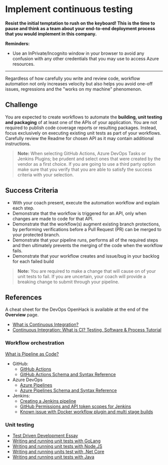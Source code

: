 # Implement continuous testing

**Resist the initial temptation to rush on the keyboard! This is the time to pause and think as a team about your end-to-end deployment process that you would implement in this company.**

**Reminders:**

- Use an InPrivate/Incognito window in your browser to avoid any confusion with any other credentials that you may use to access Azure resources.

--------------

Regardless of how carefully you write and review code, workflow automation not only increases velocity but also helps you avoid one-off issues, regressions and the "works on my machine" phenomenon.

## Challenge

You are expected to create workflows to automate the **building, unit testing and packaging** of at least one of the APIs of your application. You are not required to publish code coverage reports or resulting packages. Instead, focus exclusively on executing existing unit tests as part of your workflows. Carefully review the Readme for chosen API as it may contain additional instructions.

>**Note:** When selecting GitHub Actions, Azure DevOps Tasks or Jenkins Plugins; be prudent and select ones that were created by the vendor as a first choice. If you are going to use a third party option make sure that you verify that you are able to satisfy the success criteria with your selection.

## Success Criteria

- With your coach present, execute the automation workflow and explain each step.
- Demonstrate that the workflow is triggered for an API, only when changes are made to code for that API.
- Demonstrate that the workflow(s) augment existing branch protections, by performing verifications before a Pull Request (PR) can be merged to your protected branch.
- Demonstrate that your pipeline runs, performs all of the required steps and then ultimately prevents the merging of the code when the workflow fails.
- Demonstrate that your workflow creates and issue/bug in your backlog for each failed build

> **Note:** You are required to make a change that will cause on of your unit tests to fail. If you are uncertain, your coach will provide a breaking change to submit through your pipeline.

## References

A cheat sheet for the DevOps OpenHack is available at the end of the **Overview** page.

- <a href="https://docs.microsoft.com/azure/devops/learn/what-is-continuous-integration" target="_blank">What is Continuous Integration?</a>
- <a href="https://codeship.com/continuous-integration-essentials" target="_blank">Continuous Integration: What is CI? Testing, Software & Process Tutorial</a>

### Workflow orchestration

<a href="https://www.youtube.com/watch?v=C7NFwlmSAqU" target="_blank">What is Pipeline as Code?</a>

- GitHub:
    - <a href="https://github.com/features/actions" target="_blank">GitHub Actions</a>
    - <a href="https://help.github.com/actions/reference" target="_blank">GitHub Actions Schema and Syntax Reference</a>
- Azure DevOps
    - <a href="https://docs.microsoft.com/azure/devops/pipelines/get-started/what-is-azure-pipelines?view=azure-devops" target="_blank">Azure Pipelines</a>
    - <a href="https://docs.microsoft.com/azure/devops/pipelines/yaml-schema?view=azure-devops&tabs=schema%2Cparameter-schema" target="_blank">Azure Pipelines Schema and Syntax Reference</a>
- Jenkins:
    - <a href="https://jenkins.io/doc/book/pipeline/" target="_blank">Creating a Jenkins pipeline</a>
    - <a href="https://support.cloudbees.com/hc/articles/234710368-GitHub-Permissions-and-API-token-Scopes-for-Jenkins" target="_blank">GitHub Permissions and API token scopes for Jenkins</a>
    - <a href="https://issues.jenkins-ci.org/browse/JENKINS-44609" target="_blank">Known issue with Docker workflow plugin and multi stage builds</a>

### Unit testing

- <a href="http://agiledata.org/essays/tdd.html" target="_blank">Test Driven Development Essay</a>
- <a href="https://blog.alexellis.io/golang-writing-unit-tests/" target="_blank">Writing and running unit tests with GoLang</a>
- <a href="https://blog.risingstack.com/node-hero-node-js-unit-testing-tutorial/" target="_blank">Writing and running unit tests with Node.JS</a>
- <a href="https://docs.microsoft.com/dotnet/core/testing/unit-testing-with-dotnet-test" target="_blank">Writing and running units test with .Net Core</a>
- <a href="https://www.vogella.com/tutorials/Mockito/article.html" target="_blank">Writing and running unit tests with Java</a>
